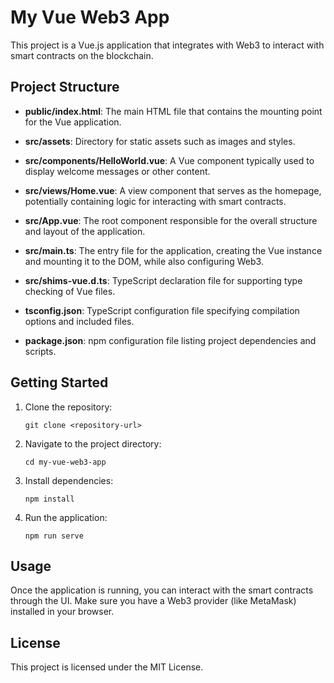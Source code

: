 # My Vue Web3 App

This project is a Vue.js application that integrates with Web3 to interact with smart contracts on the blockchain.

## Project Structure
- **public/index.html**: The main HTML file that contains the mounting point for the Vue application.
                 
- **src/assets**: Directory for static assets such as images and styles.
                 
- **src/components/HelloWorld.vue**: A Vue component typically used to display welcome messages or other content.
                 
- **src/views/Home.vue**: A view component that serves as the homepage, potentially containing logic for interacting with smart contracts.
                  
- **src/App.vue**: The root component responsible for the overall structure and layout of the application.
                 
- **src/main.ts**: The entry file for the application, creating the Vue instance and mounting it to the DOM, while also configuring Web3.
                 
- **src/shims-vue.d.ts**: TypeScript declaration file for supporting type checking of Vue files.
                 
- **tsconfig.json**: TypeScript configuration file specifying compilation options and included files.
                 
- **package.json**: npm configuration file listing project dependencies and scripts.
                 
## Getting Started

1. Clone the repository:
   ```
   git clone <repository-url>
   ```

2. Navigate to the project directory:
   ```
   cd my-vue-web3-app
   ```

3. Install dependencies:
   ```
   npm install
   ```

4. Run the application:
   ```
   npm run serve
   ```

## Usage

Once the application is running, you can interact with the smart contracts through the UI. Make sure you have a Web3 provider (like MetaMask) installed in your browser.

## License

This project is licensed under the MIT License.

